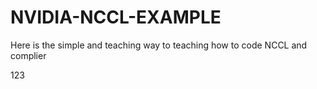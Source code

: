 # NVIDIA-NCCL-EXAMPLE
Here is the simple and teaching way to teaching how to code NCCL and complier


123
